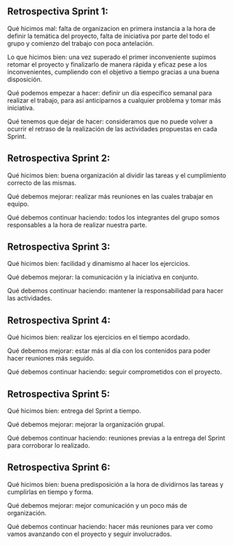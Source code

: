 ## Retrospectiva Sprint 1: ##

Qué hicimos mal: falta de organizacion en primera instancia a la hora de definir la temática del proyecto, falta de iniciativa por parte del todo el grupo y comienzo del trabajo con poca antelación.

Lo que hicimos bien: una vez superado el primer inconveniente supimos retomar el proyecto y finalizarlo de manera rápida y eficaz pese a los inconvenientes, cumpliendo con el objetivo a tiempo  gracias a una buena disposición.

Qué podemos empezar a hacer: definir un día específico semanal para realizar el trabajo, para así anticiparnos a cualquier problema y tomar más iniciativa.

Qué tenemos que dejar de hacer: consideramos que no puede volver a ocurrir el retraso de la realización de las actividades propuestas en cada Sprint.

## Retrospectiva Sprint 2: ##
 
Qué hicimos bien: buena organización al dividir las tareas y el cumplimiento correcto de las mismas.

Qué debemos mejorar: realizar más reuniones en las cuales trabajar en equipo.
 
Qué debemos continuar haciendo: todos los integrantes del grupo somos responsables a la hora de realizar nuestra parte.

## Retrospectiva Sprint 3: ##

Qué hicimos bien: facilidad y dinamismo al hacer los ejercicios.

Qué debemos mejorar: la comunicación y la iniciativa en conjunto.

Qué debemos continuar haciendo: mantener la responsabilidad para hacer las actividades.

## Retrospectiva Sprint 4: ##

Qué hicimos bien: realizar los ejercicios en el tiempo acordado.

Qué debemos mejorar: estar más al día con los contenidos para poder hacer reuniones más seguido.

Qué debemos continuar haciendo: seguir comprometidos con el proyecto.

## Retrospectiva Sprint 5: ##

Qué hicimos bien: entrega del Sprint a tiempo.

Qué debemos mejorar: mejorar la organización grupal.

Qué debemos continuar haciendo: reuniones previas a la entrega del Sprint para corroborar lo realizado.

## Retrospectiva Sprint 6: ##

Qué hicimos bien: buena predisposición a la hora de dividirnos las tareas y cumplirlas en tiempo y forma.

Qué debemos mejorar: mejor comunicación y un poco más de organización.

Qué debemos continuar haciendo: hacer más reuniones para ver como vamos avanzando con el proyecto y seguir involucrados.